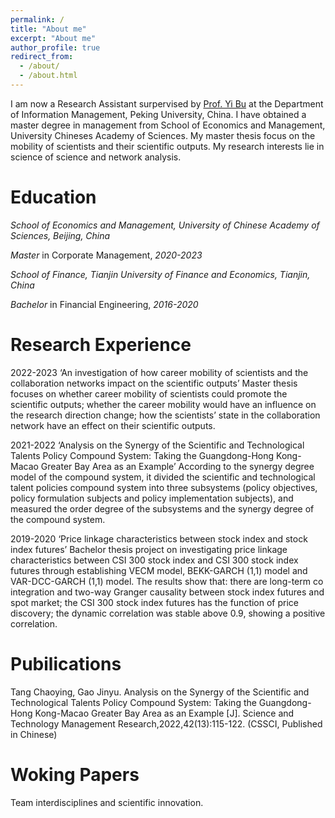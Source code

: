 ```yaml
---
permalink: /
title: "About me"
excerpt: "About me"
author_profile: true
redirect_from: 
  - /about/
  - /about.html
---
```


I am now a Research Assistant surpervised by [Prof. Yi Bu](https://buyi08.wixsite.com/yi-bu) at the Department of Information Management, Peking University, China. I have obtained a master degree in management from School of Economics and Management, University Chineses Academy of Sciences. My master thesis focus on  the mobility of scientists and their scientific outputs. My research interests lie in science of science and network analysis.

Education
======
*School of Economics and Management, University of Chinese Academy of Sciences, Beijing, China*

*Master* in Corporate Management, *2020-2023*

*School of Finance, Tianjin University of Finance and Economics, Tianjin, China*

*Bachelor* in Financial Engineering, *2016-2020*



Research Experience
======
2022-2023	‘An investigation of how career mobility of scientists and the collaboration networks impact on the scientific outputs’
Master thesis focuses on whether career mobility of scientists could promote the scientific outputs; whether the career mobility would have an influence on the research direction change; how the scientists’ state in the collaboration network have an effect on their scientific outputs.

2021-2022	‘Analysis on the Synergy of the Scientific and Technological Talents Policy Compound System: Taking the Guangdong-Hong Kong-Macao Greater Bay Area as an Example’
According to the synergy degree model of the compound system, it divided the scientific and technological talent policies compound system into three subsystems (policy objectives, policy formulation subjects and policy implementation subjects), and measured the order degree of the subsystems and the synergy degree of the compound system.

2019-2020	‘Price linkage characteristics between stock index and stock index futures’
Bachelor thesis project on investigating price linkage characteristics between CSI 300 stock index and CSI 300 stock index futures through establishing VECM model, BEKK-GARCH (1,1) model and VAR-DCC-GARCH (1,1) model. The results show that: there are long-term co integration and two-way Granger causality between stock index futures and spot market; the CSI 300 stock index futures has the function of price discovery; the dynamic correlation was stable above 0.9, showing a positive correlation.

Pubilications
======
Tang Chaoying, Gao Jinyu. Analysis on the Synergy of the Scientific and Technological Talents Policy Compound System: Taking the Guangdong-Hong Kong-Macao Greater Bay Area as an Example [J]. Science and Technology Management Research,2022,42(13):115-122. (CSSCI, Published in Chinese)

Woking Papers
======
Team interdisciplines and scientific innovation.
